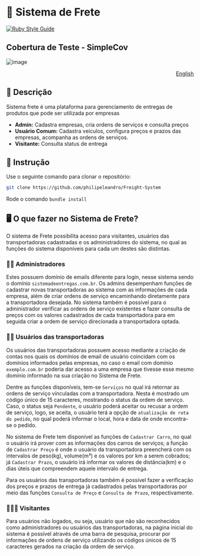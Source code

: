 # 🚚 Sistema de Frete
[![Ruby Style Guide](https://img.shields.io/badge/code_style-rubocop-brightgreen.svg)](https://github.com/rubocop/rubocop)

## Cobertura de Teste - SimpleCov
![image](https://user-images.githubusercontent.com/92264330/170708155-7d363d2d-03d6-48d0-a1c5-4ec9dd8a5128.png)

<p align="right">
  <a href='https://github.com/philipeleandro/Freight-System/blob/main/README_EN.md'>English</a>
</p>

## 📖 Descrição
Sistema frete é uma plataforma para gerenciamento de entregas de produtos que pode ser utilizada por empresas

- **Admin:** Cadastra empresas, cria ordens de serviços e consulta preços
- **Usuário Comum:** Cadastra veículos, configura preços e prazos das empresas, acompanha as ordens de serviços.
- **Visitante:** Consulta status de entrega

## 🚀 Instrução
Use o seguinte comando para clonar o repositório:
```sh
git clone https://github.com/philipeleandro/Freight-System
```
Rode o comando 
`bundle install`

## 🖥️ O que fazer no Sistema de Frete?
O sistema de Frete possibilita acesso para visitantes, usuários das transportadoras cadastradas e os administradores do sistema, no qual as funções do sistema disponíveis para cada um destes são distintas.

### 🧑‍💼 Administradores
Estes possuem domínio de emails diferente para login, nesse sistema sendo o domínio `sistemadeentregas.com.br`. Os admins desempenham funções de cadastrar novas transportadoras ao sistema com as informações de cada empresa, além de criar ordens de serviço encaminhando diretamente para a transportadora desejada. No sistema também é possivel para o administrador verificar as ordens de serviço existentes e fazer consulta de preços com os valores cadastrados de cada transportadora para em seguida criar a ordem de serviço direcionada a transportadora optada.

### 👩‍🦰 Usuários das transportadoras
Os usuários das transportadoras possuem acesso mediante a criação de contas nos quais os domínios de email de usuário coincidam com os domínios informados pelas empresas, no caso o email com domínio `exemplo.com.br` poderia dar acesso a uma empresa que tivesse esse mesmo domínio informado na sua criação no Sistema de Frete.

Dentre as funções disponíveis, tem-se `Serviços` no qual irá retornar as ordens de serviço vínculadas com a transportadora. Nesta é mostrado um código único de 15 caracteres, mostrando o status da ordem de serviço. Caso, o status seja `Pendente`, o usuário poderá aceitar ou recusar a ordem de serviço, logo, se aceita, o usuário terá a opção de `atualização de rota do pedido`, no qual poderá informar o local, hora e data de onde encontra-se o pedido.

No sistema de Frete tem disponível as funções de `Cadastrar Carro`, no qual o usuário irá prover com as informações dos carros de serviços; a função de `Cadastrar Preço` é onde o usuário da transportadora preencherá com os intervalos de peso(kg), volume(m³) e os valores por km a serem cobrados; já `Cadastrar Prazo`, o usuário irá informar os valores de distância(km) e o dias úteis que compreendem aquele intervalo de entrega.

Para os usuários das transportadoras também é possível fazer a verificação dos preços e prazos de entrega já cadastrados pelas transportadoras por meio das funções `Consulta de Preço` e `Consulta de Prazo`, respectivamente.

### 👨🏾‍🦱 Visitantes
Para usuários não logados, ou seja, usuário que não são reconhecidos como administradores ou usuários das transportadoras, na página inicial do sistema é possível através de uma barra de pesquisa, procurar por informações de ordens de serviço utilizando os códigos únicos de 15 caracteres gerados na criação da ordem de serviço.

